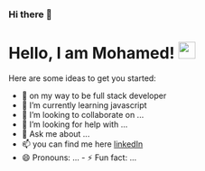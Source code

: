 ### Hi there 👋
# Hello, I am Mohamed! <img src="https://raw.githubusercontent.com/MartinHeinz/MartinHeinz/master/wave.gif" width="30px">





Here are some ideas to get you started:
- 🔭   on my way to be full stack developer
- 🌱 I’m currently learning javascript
- 👯 I’m looking to collaborate on ...
- 🤔 I’m looking for help with ...
- 💬 Ask me about ...
- 📫 you can find me here [linkedIn](https://www.linkedin.com/in/mohamed-belal-6351571a3/)
- 😄 Pronouns: ... - ⚡ Fun fact: ...

